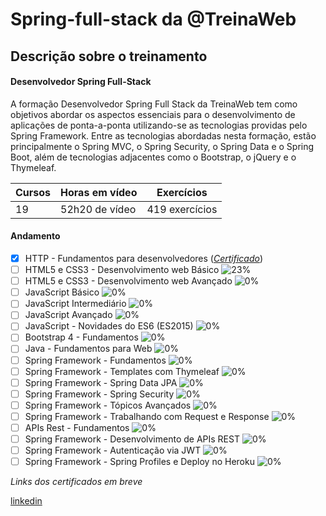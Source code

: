 # Spring-full-stack da @TreinaWeb

## Descrição sobre o treinamento

#### Desenvolvedor Spring Full-Stack

<p>
A formação Desenvolvedor Spring Full Stack da TreinaWeb tem como objetivos abordar os aspectos essenciais para o desenvolvimento de aplicações de ponta-a-ponta utilizando-se as tecnologias providas pelo Spring Framework. Entre as tecnologias abordadas nesta formação, estão principalmente o Spring MVC, o Spring Security, o Spring Data e o Spring Boot, além de tecnologias adjacentes como o Bootstrap, o jQuery e o Thymeleaf.
</p>

| Cursos | Horas em vídeo | Exercícios      |
|--------|----------------|-----------------|
| 19     | 52h20 de vídeo | 419 exercícios  |

#### Andamento
- [X] HTTP - Fundamentos para desenvolvedores (_[Certificado](https://www.treinaweb.com.br/certificado/0VG9IIRLDWWS)_)
- [ ] HTML5 e CSS3 - Desenvolvimento web Básico ![23%](https://progress-bar.dev/23)
- [ ] HTML5 e CSS3 - Desenvolvimento web Avançado ![0%](https://progress-bar.dev/23)
- [ ] JavaScript Básico ![0%](https://progress-bar.dev/23)
- [ ] JavaScript Intermediário ![0%](https://progress-bar.dev/23)
- [ ] JavaScript Avançado ![0%](https://progress-bar.dev/23)
- [ ] JavaScript - Novidades do ES6 (ES2015) ![0%](https://progress-bar.dev/23)
- [ ] Bootstrap 4 - Fundamentos ![0%](https://progress-bar.dev/23)
- [ ] Java - Fundamentos para Web ![0%](https://progress-bar.dev/23)
- [ ] Spring Framework - Fundamentos ![0%](https://progress-bar.dev/23)
- [ ] Spring Framework - Templates com Thymeleaf ![0%](https://progress-bar.dev/23)
- [ ] Spring Framework - Spring Data JPA ![0%](https://progress-bar.dev/23)
- [ ] Spring Framework - Spring Security ![0%](https://progress-bar.dev/23)
- [ ] Spring Framework - Tópicos Avançados ![0%](https://progress-bar.dev/23)
- [ ] Spring Framework - Trabalhando com Request e Response ![0%](https://progress-bar.dev/23)
- [ ] APIs Rest - Fundamentos ![0%](https://progress-bar.dev/23)
- [ ] Spring Framework - Desenvolvimento de APIs REST ![0%](https://progress-bar.dev/23)
- [ ] Spring Framework - Autenticação via JWT ![0%](https://progress-bar.dev/23)
- [ ] Spring Framework - Spring Profiles e Deploy no Heroku ![0%](https://progress-bar.dev/23)

_Links dos certificados em breve_

[linkedin](https://linkedin.com/in/salumao/)